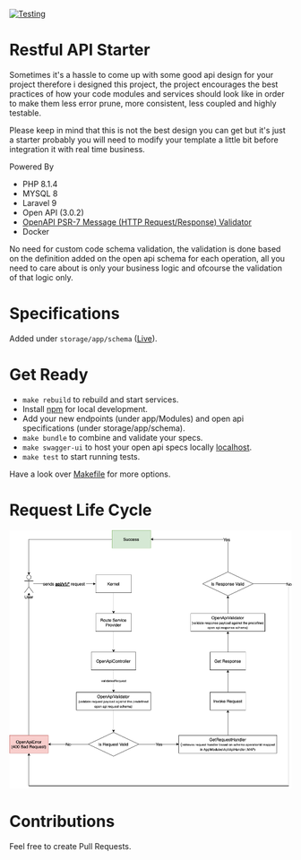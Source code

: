 [![Testing](https://github.com/omarfawzi/Restful-API-Design-Starter/actions/workflows/tests.yml/badge.svg)](https://github.com/omarfawzi/Restful-API-Design-Starter/actions/workflows/tests.yml)

# Restful API Starter

Sometimes it's a hassle to come up with some good api design for your project therefore i designed this project, the project encourages the best practices of how your code modules and services should look like in order to make them less error prune, more consistent, less coupled and highly testable.


Please keep in mind that this is not the best design you can get but it's just a starter probably you will need to modify your template a little bit before integration it with real time business.

Powered By
- PHP 8.1.4
- MYSQL 8
- Laravel 9
- Open API (3.0.2)
- [OpenAPI PSR-7 Message (HTTP Request/Response) Validator](https://github.com/thephpleague/openapi-psr7-validator)
- Docker

No need for custom code schema validation, the validation is done based on the definition added on the open api schema for each operation, all you need to care about is only your business logic and ofcourse the validation of that logic only. 

# Specifications 

Added under `storage/app/schema` ([Live](https://omarfawzi.github.io/Restful-API-Starter/)).

# Get Ready
- `make rebuild` to rebuild and start services.
- Install [npm](https://nodejs.org/en/download) for local development.
- Add your new endpoints (under app/Modules) and open api specifications (under storage/app/schema).
- `make bundle` to combine and validate your specs.
- `make swagger-ui` to host your open api specs locally [localhost](http://localhost:8081).
- `make test` to start running tests.

Have a look over [Makefile](https://github.com/omarfawzi/Restful-API-Template/blob/main/Makefile) for more options.

# Request Life Cycle

![Chart.drawio.png](https://github.com/omarfawzi/Restful-API-Design-Starter/blob/main/Chart.png)

# Contributions

Feel free to create Pull Requests.
